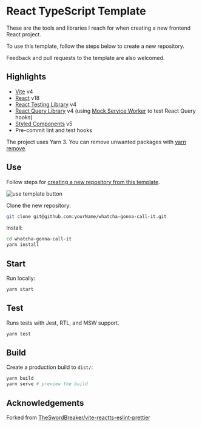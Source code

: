 # React TypeScript Template

These are the tools and libraries I reach for when creating a new frontend React project.

To use this template, follow the steps below to create a new repository.

Feedback and pull requests to the template are also welcomed.

## Highlights

- [Vite](https://vitejs.dev/blog/announcing-vite4.html) v4
- [React](https://reactjs.org/blog/2022/03/29/react-v18.html) v18
- [React Testing Library](https://testing-library.com/docs/react-testing-library/intro) v4
- [React Query Library](https://react-query.tanstack.com/) v4 (using [Mock Service Worker](https://mswjs.io/) to test React Query hooks)
- [Styled Components](https://styled-components.com/) v5
- Pre-commit lint and test hooks

The project uses Yarn 3. You can remove unwanted packages with [yarn remove](https://classic.yarnpkg.com/lang/en/docs/cli/remove/#toc-yarn-remove).

## Use

Follow steps for [creating a new repository from this template](https://docs.github.com/en/repositories/creating-and-managing-repositories/creating-a-repository-from-a-template#creating-a-repository-from-a-template).

![use template button](https://docs.github.com/assets/cb-36544/images/help/repository/use-this-template-button.png)

Clone the new repository:

```bash
git clone git@github.com:yourName/whatcha-gonna-call-it.git
```

Install:

```bash
cd whatcha-gonna-call-it
yarn install
```

## Start

Run locally:

```bash
yarn start
```

## Test

Runs tests with Jest, RTL, and MSW support.

```bash
yarn test
```

## Build

Create a production build to `dist/`:

```bash
yarn build
yarn serve # preview the build
```

## Acknowledgements

Forked from [TheSwordBreaker/vite-reactts-eslint-prettier](https://github.com/TheSwordBreaker/vite-reactts-eslint-prettier)
